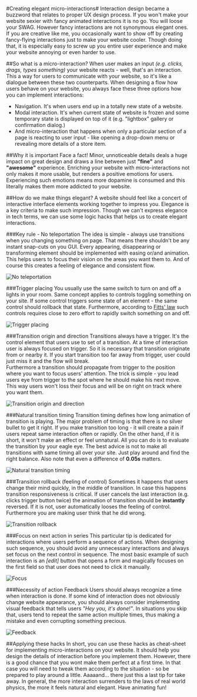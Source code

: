 #Creating elegant micro-interactions#
Interaction design became a buzzword that relates to proper UX design process. If you won't make your website sexier with fancy animated interactions it is no go. You will loose your SWAG. 
However fancy interactions are not synonymous elegant ones. If you are creative like me, you occasionally want to show off by creating fancy-flying interactions just to make your website cooler. Though doing that, it is especially easy to screw up you entire user experience and make your website annoying or even harder to use.


##So what is a micro-interaction?
When user makes an input *(e.g. clicks, drags, types something)* your website reacts - well, that's an interaction. This a way for users to communicate with your website, so it's like a dialogue between these two counterparts. When designing a flow how users behave on your website, you always face these three options how you can implement interactions: 

 - Navigation. It's when users end up in a totally new state of a website. 
 - Modal interaction. It's when current state of website is frozen and some temporary state is displayed on top of it (e.g. "lightbox" gallery or confirmation dialog.) 
 - And micro-interaction that happens when only a particular section of a page is reacting to user input - like opening a drop-down menu or revealing more details of a store item. 

##Why it is important
Face a fact! Minor, unnoticeable details deals a huge impact on great design and draws a line between just **"fine"** and **"awesome"** experience. Enriching your website with micro-interactions not only makes it more usable, but renders a positive emotions for users. Experiencing such emotions means more dopamine is consumed and this literally makes them more addicted to your website. 

##How do we make things elegant?
A website should feel like a concert of interactive interface elements working together to impress you. Elegance is a key criteria to make such impression. Though we can't express elegance in tech terms, we can use some logic hacks that helps us to create elegant interactions.   

###Key rule - No teleportation
The idea is simple - always use transitions when you changing something on page. That means there shouldn't be any instant snap-cuts on you GUI. Every appearing, disappearing or transforming element should be implemented with easing or/and animation. This helps users to focus their vision on the areas you want them to. And of course this creates a feeling of elegance and consistent flow.   

![No teleportation](https://www.dropbox.com/s/c3m4sw8f8byvjv1/no-teleport.png?dl=1)

###Trigger placing
You usually use the same switch to turn on and off a lights in your room. Same concept applies to controls toggling something on your site. If some control triggers some state of an element - the same control should rollback that state. Furthermore, according to [Fitts' law](http://en.wikipedia.org/wiki/Fitts%27s_law) such controls requires close to zero effort to rapidly switch something on and off.  

![Trigger placing](https://www.dropbox.com/s/4gmkbi46fgqew23/trigger.png?dl=1)

###Transition origin and direction
Transitions always have a trigger. It's the control element that users use to set of a transition. At a time of interaction user is always focused on trigger. So it is necessary that transition originate from or nearby it. If you start transition too far away from trigger, user could just miss it and the flow will break.  
Furthermore a transition should propagate from trigger to the position where you want to focus users' attention. The trick is simple - you lead users eye from trigger to the spot where he should make his next move. This way users won't loss their focus and will be on right on track where you want them. 

![Transition origin and direction](https://www.dropbox.com/s/d9ru6b0vvipm8vm/transition-origin.png?dl=1)

###Natural transition timing
Transition timing defines how long animation of transition is playing. The major problem of timing is that there is no silver bullet to get it right. If you make transition too long - it will create a pain if users repeat same interaction often or rapidly. On the other hand, if it is short, it won't make an effect or feel unnatural. All you can do is to evaluate the transition by your eagle eye. The best advice is not to make all transitions with same timing all over your site. Just play around and find the right balance. Also note that even a difference of **0.05s** matters. 

![Natural transition timing](https://www.dropbox.com/s/44sx5j89y59n4c6/transition-timing.png?dl=1)


###Transition rollback (feeling of control)
Sometimes it happens that users change their mind quickly, in the middle of transition. In case this happens transition responsiveness is critical. If user cancels the last interaction (e.g. clicks trigger button twice) the animation of transition should be **instantly** reversed. If it is not, user automatically looses the feeling of control. Furthermore you are making user think that he did wrong.   

![Transition rollback](https://www.dropbox.com/s/8vpl43yve8t2obo/transition-rollback.png?dl=1)

###Focus on next action in series
This particular tip is dedicated for interactions where users perform a sequence of actions. When designing such sequence, you should avoid any unnecessary interactions and always set focus on the next control in sequence. The most basic example of such interaction is an *[edit]* button that opens a form and magically focuses on the first field so that user does not need to click it manually.

![Focus](https://www.dropbox.com/s/o6sbbazqa9qc3zy/focus.png?dl=1)

###Necessity of action Feedback 
Users should always recognize a time when interaction is done. If some kind of interaction does not obviously change website appearance, you should always consider implementing visual feedback that tells users *"Hey you, it's done!"*. In situations you skip that, users tend to repeat the same action multiple times, thus making a mistake and even corrupting something precious. 

![Feedback](https://www.dropbox.com/s/iayfkhuc2ib0o33/feedback.png?dl=1)

##Applying these hacks
In short, you can use these hacks as cheat-sheet for implementing micro-interactions on your website. It should help you design the details of interaction before you implement them. However, there is a good chance that you wont make them perfect at a first time. In that case you will need to tweak them according to the situation - so be prepared to play around a little. 
Aaaaand... there just this a last tip for take away. In general, the more interaction surrenders to the laws of real world physics, the more it feels natural and elegant. Have animating fun! 